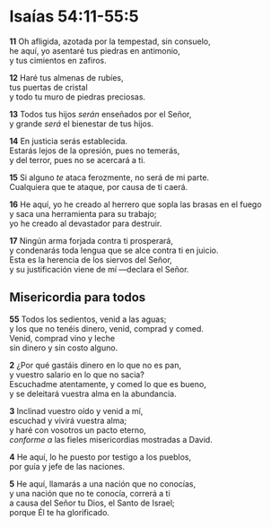 # Isaías 54:11-55:5

**11** Oh afligida, azotada por la tempestad, sin consuelo,  
he aquí, yo asentaré tus piedras en antimonio,  
y tus cimientos en zafiros.

**12** Haré tus almenas de rubíes,  
tus puertas de cristal  
y todo tu muro de piedras preciosas.

**13** Todos tus hijos *serán* enseñados por el Señor,  
y grande *será* el bienestar de tus hijos.

**14** En justicia serás establecida.  
Estarás lejos de la opresión, pues no temerás,  
y del terror, pues no se acercará a ti.

**15** Si alguno *te* ataca ferozmente, no será de mi parte.  
Cualquiera que te ataque, por causa de ti caerá.

**16** He aquí, yo he creado al herrero que sopla las brasas en el fuego  
y saca una herramienta para su trabajo;  
yo he creado al devastador para destruir.

**17** Ningún arma forjada contra ti prosperará,  
y condenarás toda lengua que se alce contra ti en juicio.  
Esta es la herencia de los siervos del Señor,  
y su justificación viene de mí —declara el Señor.

## **Misericordia para todos**

**55** Todos los sedientos, venid a las aguas;  
y los que no tenéis dinero, venid, comprad y comed.  
Venid, comprad vino y leche  
sin dinero y sin costo alguno.

**2** ¿Por qué gastáis dinero en lo que no es pan,  
y vuestro salario en lo que no sacia?  
Escuchadme atentamente, y comed lo que es bueno,  
y se deleitará vuestra alma en la abundancia.

**3** Inclinad vuestro oído y venid a mí,  
escuchad y vivirá vuestra alma;  
y haré con vosotros un pacto eterno,  
*conforme a* las fieles misericordias mostradas a David.

**4** He aquí, lo he puesto por testigo a los pueblos,  
por guía y jefe de las naciones.

**5** He aquí, llamarás a una nación que no conocías,  
y una nación que no te conocía, correrá a ti  
a causa del Señor tu Dios, el Santo de Israel;  
porque Él te ha glorificado.
